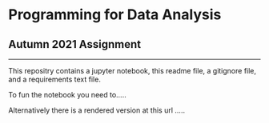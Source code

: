 # Programming for Data Analysis
## Autumn 2021 Assignment
___

This repositry contains a jupyter notebook, this readme file, a gitignore file, and a requirements text file.

To fun the notebook you need to.....

Alternatively there is a rendered version at this url .....


